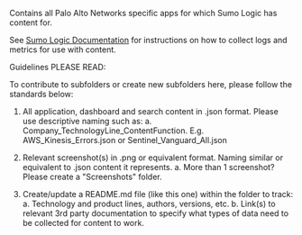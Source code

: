 Contains all Palo Alto Networks specific apps for which Sumo Logic has content for.

See [Sumo Logic Documentation](https://help.sumologic.com/) for instructions on how to collect logs and metrics for use with content.

Guidelines PLEASE READ:

To contribute to subfolders or create new subfolders here, please follow the standards below:

1. All application, dashboard and search content in .json format. Please use descriptive naming such as:
   a. Company_TechnologyLine_ContentFunction. E.g. AWS_Kinesis_Errors.json or Sentinel_Vanguard_All.json

2. Relevant screenshot(s) in .png or equivalent format. Naming similar or equivalent to .json content it represents.
   a. More than 1 screenshot? Please create a "Screenshots" folder.

3. Create/update a README.md file (like this one) within the folder to track:
   a. Technology and product lines, authors, versions, etc.
   b. Link(s) to relevant 3rd party documentation to specify what types of data need to be collected for content to work.